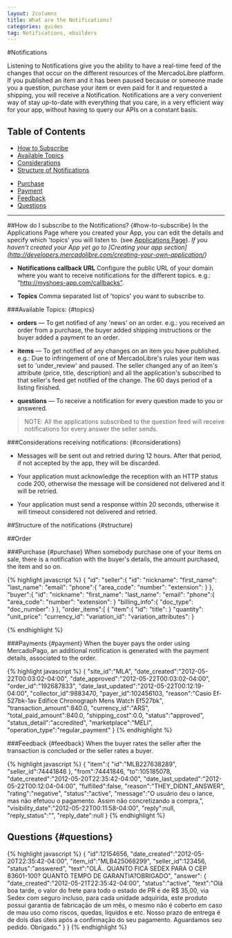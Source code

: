 ```yaml
---
layout: 2columns
title: What are the Notifications?
categories: guides
tag: Notifications, ebuilders
---
```


#Notifications

Listening to Notifications give you the ability to have a real-time feed of the changes that occur on the different resources of the MercadoLibre platform.
	If you published an item and it has been paused because or someone made you a question, purchase your item or even paid for it and requested a shipping, you will receive a Notification.
	Notifications are a very convenient way of stay up-to-date with everything that you care, in a very efficient way for your app, without having to query our APIs on a constant basis.


## Table of Contents 
- [How to Subscribe](#how-to-subscribe)
- [Available Topics](#topics)
- [Considerations](#considerations)
- [Structure of Notifications](#structure)
+ [Purchase](#purchase)
+ [Payment](#payment)
+ [Feedback](#feedback)
+ [Questions](#questions)


---
##How do I subscribe to the Notifications? {#how-to-subscribe}
In the Applications Page where you created your App, you can edit the details and specify which 'topics' you will listen to.
(see [Applications Page](http://applications.mercadolibre.com.ar/home)).
_If you haven't created your App yet go to [Creating your app section] (http://developers.mercadolibre.com/creating-your-own-application/)_

  - **Notifications callback URL** Configure the public URL of your domain where you want to receive notifications for the different topics. e.g.: “http://myshoes-app.com/callbacks”.

  - **Topics** Comma separated list of 'topics' you want to subscribe to.

###Available Topics: {#topics}
- **orders**  — To get notified of any 'news' on an order. e.g.: you received an order from a purchase, the buyer added shipping instructions or the buyer added a payment to an order.

- **items**   — To get notified of any changes on an item you have published. 
	e.g.: Due to infringement of one of MercadoLibre's rules your item was set to 'under_review' and paused. 
	The seller changed any of an item's attribute (price, title, description) and all the application's subscribed to that seller's feed get notified of the change.
	The 60 days period of a listing finished.

- **questions**   — To receive a notification for every question made to you or answered.

> NOTE: All the applications subscribed to the question feed will receive notifications for every answer the seller sends.


###Considerations receiving notifications: {#considerations}
* Messages will be sent out and retried during 12 hours. After that period, if not accepted by the app, they will be discarded.

* Your application must acknowledge the reception with an HTTP status code 200, otherwise the message will be considered not delivered and it will be retried.

* Your application must send a response within 20 seconds, otherwise it will timeout considered not delivered and retried.

##Structure of the notifications {#structure}

##Order

###Purchase {#purchase}
When somebody purchase one of your items on sale, there is a notification with the buyer's details, the amount purchased, the item and so on.

{% highlight javascript %}
{
  "id":
  "seller":{
     "id":
     "nickname":
     "first_name":
     "last_name":
     "email":
     "phone":{
        "area_code":
        "number":
        "extension":
     }
  },
  "buyer":{
     "id":
     "nickname":
     "first_name":
     "last_name":
     "email":
     "phone":{
        "area_code":
        "number":
        "extension":
     }
     "billing_info":{
        "doc_type":
        "doc_number":
     }
  },
  "order_items":[
     {
        "item":{
            "id":
            "title":
        }
        "quantity":
        "unit_price":
        "currency_id":
        "variation_id":
        "variation_attributes":
     }

{% endhighlight %}


###Payments {#payment}
When the buyer pays the order using MercadoPago, an additional notification is generated with the payment details, associated to the order.

{% highlight javascript %}
   {
   "site_id":"MLA",
   "date_created":"2012-05-22T00:03:02-04:00",
   "date_approved":"2012-05-22T00:03:02-04:00",
   "order_id":"192687833",
   "date_last_updated":"2012-05-22T00:12:19-04:00",
   "collector_id":9883470,
   "payer_id":102456103,
   "reason":"Casio Ef-527bk-1av Edifice Chronograph Mens Watch Ef527bk",
   "transaction_amount":840.0,
   "currency_id":"ARS",
   "total_paid_amount":840.0,
   "shipping_cost":0.0,
   "status":"approved",
   "status_detail":"accredited",
   "marketplace":"MELI",
   "operation_type":"regular_payment"
   }
{% endhighlight %}

###Feedback {#feedback}
When the buyer rates the seller after the transaction is concluded or the seller rates a buyer.

{% highlight javascript %}
  {
   "item":{
      "id":"MLB227638289",
      "seller_id":74441846
   },
   "from":74441846,
   "to":105185078,
   "date_created":"2012-05-20T22:35:42-04:00",
   "date_last_updated":"2012-05-22T00:12:04-04:00",
   "fulfilled":false,
   "reason":"THEY_DIDNT_ANSWER",
   "rating":"negative",
   "status":"active",
   "message":"O usuário deu o lance, mas não efetuou o pagamento. Assim não concretizando a compra,",
   "visibility_date":"2012-05-22T00:11:58-04:00",
   "reply":null,
   "reply_status":"",
   "reply_date":null
  }
{% endhighlight %}

## Questions {#questions}

{% highlight javascript %}
  {
   "id":12154656,
   "date_created":"2012-05-20T22:35:42-04:00",
   "item_id":"MLB425068299",
   "seller_id":123456,
   "status":"answered",
   "text":"OLÁ.. QUANTO FICA SEDEX PARA O CEP 83601-100? QUANTO TEMPO DE GARANTIA?OBRIGADO",
   "answer": {
      "date_created":"2012-05-21T22:35:42-04:00",
      "status":"active",
      "text":"Olá boa tarde, o valor do frete para todo o estado de PR é de R$ 35,00, via Sedex com seguro incluso, para cada unidade adquirida, este produto possui garantia de fabricação de um mês, o mesmo não é coberto em caso de mau uso como riscos, quedas, líquidos e etc. Nosso prazo de entrega é de dois dias úteis após a confirmação do seu pagamento. Aguardamos seu pedido. Obrigado."
   }
  }
{% endhighlight %}


